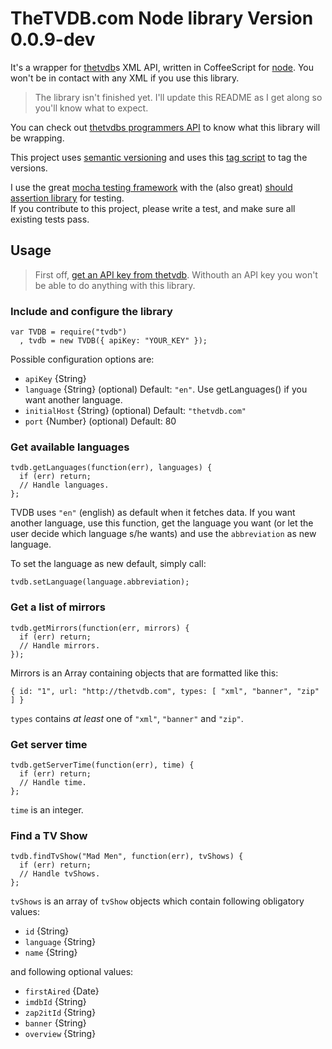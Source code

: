 # TheTVDB.com Node library Version 0.0.9-dev

It's a wrapper for [thetvdb][]s XML API, written in CoffeeScript for [node][].
You won't be in contact with any XML if you use this library.

> The library isn't finished yet. I'll update this README as I get along so
> you'll know what to expect.

You can check out [thetvdbs programmers API](http://thetvdb.com/wiki/index.php?title=Programmers_API)
to know what this library will be wrapping.

[node]: http://nodejs.org/
[thetvdb]: http://www.thetvdb.com/


This project uses [semantic versioning](http://semver.org/) and uses this [tag script](https://github.com/enyo/tag) to tag the versions.

I use the great [mocha testing framework](http://visionmedia.github.com/mocha/) with the (also great) [should assertion library](https://github.com/visionmedia/should.js) for testing.  
If you contribute to this project, please write a test, and make sure all existing tests pass.

## Usage

> First off, [get an API key from thetvdb](http://thetvdb.com/?tab=apiregister).
> Withouth an API key you won't be able to do anything with this library.


### Include and configure the library

    var TVDB = require("tvdb")
      , tvdb = new TVDB({ apiKey: "YOUR_KEY" });

Possible configuration options are:

  - `apiKey` {String}
  - `language` {String} (optional) Default: `"en"`. Use getLanguages() if you want another language.
  - `initialHost` {String} (optional) Default: `"thetvdb.com"`
  - `port` {Number} (optional) Default: 80

### Get available languages

    tvdb.getLanguages(function(err), languages) {
      if (err) return;
      // Handle languages.
    };

TVDB uses `"en"` (english) as default when it fetches data. If you want another language, use this function, get the language
you want (or let the user decide which language s/he wants) and use the `abbreviation` as new language.

To set the language as new default, simply call:

    tvdb.setLanguage(language.abbreviation);

### Get a list of mirrors

    tvdb.getMirrors(function(err, mirrors) {
      if (err) return;
      // Handle mirrors.
    });

Mirrors is an Array containing objects that are formatted like this:

    { id: "1", url: "http://thetvdb.com", types: [ "xml", "banner", "zip" ] }

`types` contains *at least* one of `"xml"`, `"banner"` and `"zip"`.



### Get server time

    tvdb.getServerTime(function(err), time) {
      if (err) return;
      // Handle time.
    };

`time` is an integer.


### Find a TV Show

    tvdb.findTvShow("Mad Men", function(err), tvShows) {
      if (err) return;
      // Handle tvShows.
    };

`tvShows` is an array of `tvShow` objects which contain following obligatory values:

  - `id` {String}
  - `language` {String}
  - `name` {String}

and following optional values:

  - `firstAired` {Date}
  - `imdbId` {String}
  - `zap2itId` {String}
  - `banner` {String}
  - `overview` {String}


